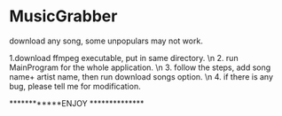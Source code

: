 # MusicGrabber
download any song, some unpopulars may not work.

1.download ffmpeg executable, put in same directory.
\n 2. run MainProgram for the whole application. 
\n 3. follow the steps, add song name+ artist name, then run download songs option.
\n 4. if there is any bug, please tell me for modification.

************ENJOY **************
